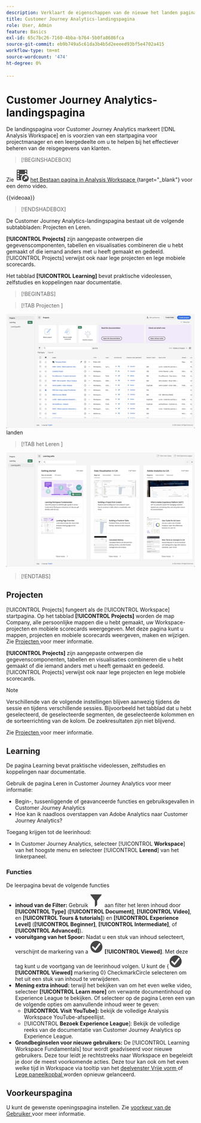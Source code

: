 ```yaml
---
description: Verklaart de eigenschappen van de nieuwe het landen pagina.
title: Customer Journey Analytics-landingspagina
role: User, Admin
feature: Basics
exl-id: 65c7bc26-7160-4bba-b764-5b0fa8686fca
source-git-commit: eb9b749a5c61da3b4b5d2eeeed93bf5e4702a415
workflow-type: tm+mt
source-wordcount: '474'
ht-degree: 0%

---
```


# Customer Journey Analytics-landingspagina

De landingspagina voor Customer Journey Analytics markeert [!DNL Analysis Workspace] en is voorzien van een startpagina voor projectmanager en een leergedeelte om u te helpen bij het effectiever beheren van de reisgegevens van klanten.


>[!BEGINSHADEBOX]

Zie ![ VideoCheckedOut ](/help/assets/icons/VideoCheckedOut.svg) [ het Bestaan pagina in Analysis Workspace ](https://video.tv.adobe.com/v/334278/?quality=12&learn=on){target="_blank"} voor een demo video.

{{videoaa}}

>[!ENDSHADEBOX]


De Customer Journey Analytics-landingspagina bestaat uit de volgende subtabbladen: Projecten en Leren.

**[!UICONTROL Projects]** zijn aangepaste ontwerpen die gegevenscomponenten, tabellen en visualisaties combineren die u hebt gemaakt of die iemand anders met u heeft gemaakt en gedeeld. [!UICONTROL Projects] verwijst ook naar lege projecten en lege mobiele scorecards.

Het tabblad **[!UICONTROL Learning]** bevat praktische videolessen, zelfstudies en koppelingen naar documentatie.

>[!BEGINTABS]

>[!TAB  Projecten ]

![ Projecten die pagina ](assets/landing-projects.png) landen

>[!TAB  het Leren ]

![ het Leren het landen pagina ](assets/landing-learning.png)


>[!ENDTABS]

## Projecten

[!UICONTROL Projects] fungeert als de [!UICONTROL Workspace] startpagina. Op het tabblad **[!UICONTROL Projects]** worden de map Company, alle persoonlijke mappen die u hebt gemaakt, uw Workspace-projecten en mobiele scorecards weergegeven. Met deze pagina kunt u mappen, projecten en mobiele scorecards weergeven, maken en wijzigen. Zie [ Projecten ](/help/analysis-workspace/build-workspace-project/freeform-overview.md) voor meer informatie.


**[!UICONTROL Projects]** zijn aangepaste ontwerpen die gegevenscomponenten, tabellen en visualisaties combineren die u hebt gemaakt of die iemand anders met u heeft gemaakt en gedeeld. [!UICONTROL Projects] verwijst ook naar lege projecten en lege mobiele scorecards.

>[!NOTE]
>
>Verschillende van de volgende instellingen blijven aanwezig tijdens de sessie en tijdens verschillende sessies. Bijvoorbeeld het tabblad dat u hebt geselecteerd, de geselecteerde segmenten, de geselecteerde kolommen en de sorteerrichting van de kolom. De zoekresultaten zijn niet blijvend.

Zie [ Projecten ](/help/analysis-workspace/build-workspace-project/freeform-overview.md) voor meer informatie.

<!--

### Customize table columns

To customize column widths, drag the vertical bar that separates each column. 

To add or remove columns from the list of projects, click the column icon (![Landing all](assets/select-column.png) ) in the top-right, then select or deselect column titles. 

The available columns are:

| Column name | Description | 
|---------|----------|
| [!UICONTROL **Name**] | Identifies the name of the project. |
| [!UICONTROL **Type**] | Indicates whether this type is a Workspace project, a Mobile scorecard, or a folder. |
| [!UICONTROL **Tags**] | Tags projects to organize them into groups. | 
| [!UICONTROL **Scheduled**] | Set to [!UICONTROL On] when a project is scheduled or [!UICONTROL Off] when it is not. Clicking the [!UICONTROL On] link lets you see information about the scheduled project. You can also [edit the project schedule](/help/analysis-workspace/export/t-schedule-report.md) if you are the project owner. |
| [!UICONTROL **Project role**] | Identifies the project roles: whether you are the project Owner and whether you have permissions to Edit or Duplicate the project. |
| [!UICONTROL **Report suite**] | Identifies the Report Suites that are associated with the project.<br>Tables and visualizations within a panel derive data from the report suite selected in the top right of the panel. The report suite also determines what components are available in the left rail. Within a project, you can use one or many report suites depending on your analysis use cases. The list of report suites is sorted on relevance. Adobe defines relevance based on how recently and frequently the suite has been used by the current user, and how frequently the suite is used within the organization. |
| [!UICONTROL **Owner**] | Identifies the person who created the project. |
| [!UICONTROL **Shared With**] | Shows who the project is currently shared with. |
| [!UICONTROL **Last Modified**] | The date and time when the project was last modified. |
| [!UICONTROL **Last Opened**] | Identifies the date that a project was last opened by the user who is currently viewing the Projects page. |
| [!UICONTROL **Last Used**] | Helps determine whether a project is valuable to users in your organization by showing the date and time when the project was last opened by any user within the organization.<p>Consider the following when viewing this column:</p><ul><li>Usage information is available starting in September 2023.</li><li>This column is available only to system administrators.</li></ul> |
| [!UICONTROL **Project ID**] | Can be used for debugging projects. |
| [!UICONTROL **Longest Date Range**] | Longer date ranges increase project complexity and may increase processing and load times. |
| [!UICONTROL **Number of queries**] | The total number of requests made to Analytics when the project loads. A higher number of project queries increases project complexity and may increase processing and load times. This data is available only after a project has loaded or a scheduled project was sent. |
| [!UICONTROL **Location**] | Shows the folder where the project is located. |

### Other UI elements on the Projects page

| UI element | Definition |
| --- | --- |
| Edit preferences | Lets you [!UICONTROL View Tutorials], and [Edit user preferences](/help/analysis-workspace/user-preferences.md). |
| [!UICONTROL Create new] | Opens the project modal where you can create a Workspace project or a Mobile scorecard or open a company template.  |
| [!UICONTROL Show less<br> Show more] | Toggles between not showing and showing the banner: ![Top banner](assets/top-banner.png) |
| [!UICONTROL Workspace project] | Creates a blank [Workspace project](/help/analysis-workspace/home.md) for you to  design and build. |
| [!UICONTROL Mobile scorecard] | Creates a blank [mobile scorecard](https://experienceleague.adobe.com/docs/analytics/analyze/mobapp/curator.html) for you to design and build. |
| [!UICONTROL Open Training Tutorial] | Opens the Workspace training tutorial that guides you through the process of building a new starter project in a step-by-step tutorial.|
| [!UICONTROL Open release notes] | Opens the Adobe Analytics section of the latest Adobe Experience Cloud release notes. |
| Filter icon | Filters by tags, report suites, owners, types, and other filters (Mine, Shared with me, Favorites, and Approved)  |
| Search bar | Searches all columns in the table. |
| Selection box | Selects one or more projects to display the project management actions you can perform: **Delete**, **Share**, **Rename**, **Copy**, **Unpin**, **Move Up**, **Move Down**, **Tag**, **Approve**, **Export CSV**, and **Move to**. You may not have permissions to perform all listed actions. |
| [!UICONTROL Favorites] | Adds a star next to a favorite project or folder that can be used as a filter. |
| [!UICONTROL Name] | Identifies the name of the project. |
| Pin icon | Pins items so they always appear at the top of your list but you can re-adjust the order by moving them up or down in the order. Use the ellipsis option menu and select **Move Up** or **Move down** in the list. |
| Info (i) icon | Displays the following information about a project: Type, Project Role, Owner, Description, and who it is shared with. It also indicates who can [edit or duplicate](/help/analysis-workspace/curate-share/share-projects.md) this project. |
| Ellipsis (...) | Displays the project management actions you can perform: **Delete**, **Share**, **Rename**, **Copy**, **Unpin**, **Move Up**, **Move Down**, **Tag**, **Approve**, **Export CSV**, and **Move to**. You may not have permissions to perform all listed actions. |
| SHOW: Folders & Projects or All Projects | Changes the view setting on the table to show folders and projects according to your folder organization **or** show all of your projects in an unorganized list. |
| < (Back button) | Returns you to your most recent landing page configuration in a Workspace project or a report. The page configuration you had when you left the landing page will persist when you return. |

-->

## Learning

De pagina Learning bevat praktische videolessen, zelfstudies en koppelingen naar documentatie.

Gebruik de pagina Leren in Customer Journey Analytics voor meer informatie:

* Begin-, tussenliggende of geavanceerde functies en gebruiksgevallen in Customer Journey Analytics
* Hoe kan ik naadloos overstappen van Adobe Analytics naar Customer Journey Analytics?

Toegang krijgen tot de leerinhoud:

* In Customer Journey Analytics, selecteer [!UICONTROL **Workspace**] van het hoogste menu en selecteer [!UICONTROL **Lerend**] van het linkerpaneel.

### Functies

De leerpagina bevat de volgende functies

* **inhoud van de Filter:** Gebruik ![ Filter ](/help/assets/icons/Filter.svg) aan filter het leren inhoud door **[!UICONTROL Type]** (**[!UICONTROL Document]**, **[!UICONTROL Video]**, en **[!UICONTROL Tours & tutorials]**) en **[!UICONTROL Experience Level]** (**[!UICONTROL Beginner]**, **[!UICONTROL Intermediate]**, of **[!UICONTROL Advanced]**).
* **vooruitgang van het Spoor:** Nadat u een stuk van inhoud selecteert, verschijnt de markering van a ![ CheckmarkCircle ](/help/assets/icons/CheckmarkCircle.svg) **[!UICONTROL Viewed]**. Met deze tag kunt u de voortgang van de leerinhoud volgen. U kunt de {![&#128279;](/help/assets/icons/CheckmarkCircle.svg) **[!UICONTROL Viewed]** markering 0} CheckmarkCircle selecteren om het uit een stuk van inhoud te verwijderen.
* **Mening extra inhoud:** terwijl het bekijken van om het even welke video, selecteer **[!UICONTROL Learn more]** om verwante documentinhoud op Experience League te bekijken. Of selecteer op de pagina Leren een van de volgende opties om aanvullende inhoud weer te geven:
   * **[!UICONTROL Visit YouTube]:** bekijk de volledige Analysis Workspace YouTube-afspeellijst.
   * [!UICONTROL **Bezoek Experience League**]: Bekijk de volledige reeks van de documentatie van Customer Journey Analytics op Experience League.
* **Grondbeginselen voor nieuwe gebruikers:** De [!UICONTROL Learning Workspace Fundamentals] tour wordt geadviseerd voor nieuwe gebruikers. Deze tour leidt je rechtstreeks naar Workspace en begeleidt je door de meest voorkomende acties. Deze tour kan ook om het even welke tijd in Workspace via tooltip van het [ deelvenster Vrije vorm ](/help/analysis-workspace/c-panels/freeform-panel.md) of [ Lege paneelkopbal ](/help/analysis-workspace/c-panels/blank-panel.md) worden opnieuw gelanceerd.

## Voorkeurspagina

U kunt de gewenste openingspagina instellen. Zie [ voorkeur van de Gebruiker ](/help/analysis-workspace/user-preferences.md#general-preferences) voor meer informatie.

<!--
## Landing page FAQ {#landing-faq}

| Question | Answer |
| --- | --- |
| Does the work I do in the beta program UI carry over to the production [!UICONTROL Workspace] experience? | Yes, any work done in the beta carries over to the old/current [!UICONTROL Workspace] experience. |
| Is there a maximum number of projects I can pin? | No, there is no limit on the number of projects you can pin. |
| Can admins designate this landing page for their users? | No, admins cannot designate the landing page on behalf of users. Individual users must turn on the toggle themselves. |
| Are all reports that currently exist in [!DNL Reports & Analytics] still available? | No, the following reports were phased out, based on overall usage data: <ul><li>Any custom eVars/props/events/classifications<li>My Recommended Reports</li><li>Hourly/Daily/Weekly/Monthly/Quarterly/Yearly unique visitors</li><li>DailyWeekly/Monthly/Quarterly/Yearly unique customers</li><li>Action name depth</li><li>Action name summary</li><li>Add dashboard</li><li>Age</li><li>Audio support</li><li>Billing information</li><li>Clicks to page</li><li>Color depth</li><li>Cookie support</li><li>Cookies</li><li>Connection types</li><li>Creative elements</li><li>Credit card type</li><li>Cross sell</li><li>Custom event funnels</li><li>Custom links</li><li>Customer ID</li><li>Day of week</li><li>Entry action name</li><li>Exit action name</li><li>Exit links</li><li>Fallout</li><li>File downloads</li><li>Find in store</li><li>Full paths</li><li>Gender</li><li>Hit ype VISTA rule</li><li>Image support</li><li>Java</li><li>JavaScript</li><li>JavaScript version</li><li>Manage bookmarks</li><li>Manage dashboards</li><li>Monitor color depth</li><li>Monitor resolutions</li><li>Newsletter signups</li><li>Next action name</li><li>Next action name flow</li><li>Null searches</li><li>Operating system</li><li>Order review</li><li>Page of day</li><li>Pages not found</li><li>Pathfinder</li><li>Path length</li><li>Previous action name</li><li>Previous action name flow</li><li>Product activity</li><li>Product cost</li><li>Product department</li><li>Product inventory category</li><li>Product name</li><li>Product reviews</li><li>Product season</li><li>Product shares</li><li>Product zooms</li><li>Reload</li><li>Searches</li><li>Servers</li><li>Single page visits</li><li>Shipping information</li><li>Site hierarchy</li><li>Social mentions</li><li>Time of day</li><li>Time spent on action name</li><li>Video support</li><li>Visitor state</li></ul> | 
-->
